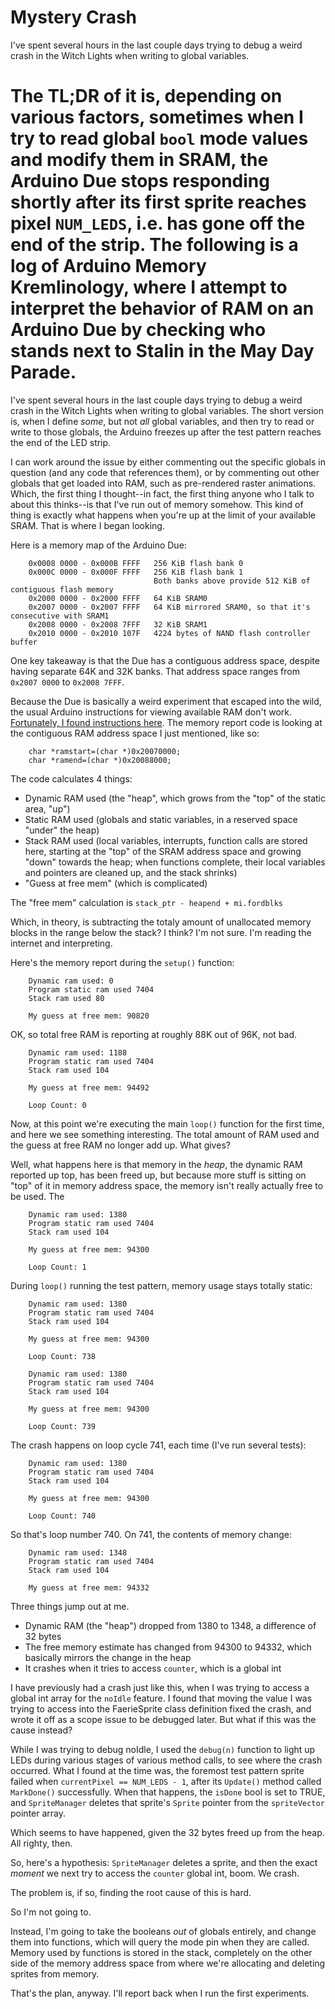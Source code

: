 # Mystery Crash

I've spent several hours in the last couple days trying to debug a weird crash in the Witch Lights when writing to global variables. 

The TL;DR of it is, depending on various factors, sometimes when I try to read global `bool` mode values and modify them in SRAM, the Arduino Due stops responding shortly after its first sprite reaches pixel `NUM_LEDS`, i.e. has gone off the end of the strip. The following is a log of Arduino Memory Kremlinology, where I attempt to interpret the behavior of RAM on an Arduino Due by checking who stands next to Stalin in the May Day Parade. 
=======
I've spent several hours in the last couple days trying to debug a weird crash in the Witch Lights when writing to global variables. The short version is, when I define *some*, but not *all* global variables, and then try to read or write to those globals, the Arduino freezes up after the test pattern reaches the end of the LED strip. 

I can work around the issue by either commenting out the specific globals in question (and any code that references them), or by commenting out other globals that get loaded into RAM, such as pre-rendered raster animations. Which, the first thing I thought--in fact, the first thing anyone who I talk to about this thinks--is that I've run out of memory somehow. This kind of thing is exactly what happens when you're up at the limit of your available SRAM. That is where I began looking. 

Here is a memory map of the Arduino Due:

		0x0008 0000 - 0x000B FFFF   256 KiB flash bank 0
		0x000C 0000 - 0x000F FFFF   256 KiB flash bank 1
		                            Both banks above provide 512 KiB of contiguous flash memory
		0x2000 0000 - 0x2000 FFFF   64 KiB SRAM0
		0x2007 0000 - 0x2007 FFFF   64 KiB mirrored SRAM0, so that it's consecutive with SRAM1
		0x2008 0000 - 0x2008 7FFF   32 KiB SRAM1
		0x2010 0000 - 0x2010 107F   4224 bytes of NAND flash controller buffer

One key takeaway is that the Due has a contiguous address space, despite having separate 64K and 32K banks. That address space ranges from `0x2007 0000` to `0x2008 7FFF`. 

Because the Due is basically a weird experiment that escaped into the wild, the usual Arduino instructions for viewing available RAM don't work. [Fortunately, I found instructions here](https://forum.arduino.cc/index.php?topic=182759.0). The memory report code is looking at the contiguous RAM address space I just mentioned, like so:

		char *ramstart=(char *)0x20070000;
		char *ramend=(char *)0x20088000;

The code calculates 4 things:

* Dynamic RAM used (the "heap", which grows from the "top" of the static area, "up")
* Static RAM used (globals and static variables, in a reserved space "under" the heap)
* Stack RAM used (local variables, interrupts, function calls are stored here, starting at the "top" of the SRAM address space and growing "down" towards the heap; when functions complete, their local variables and pointers are cleaned up, and the stack shrinks)
* "Guess at free mem" (which is complicated)

The "free mem" calculation is `stack_ptr - heapend + mi.fordblks`

Which, in theory, is subtracting the totaly amount of unallocated memory blocks in the range below the stack? I think? I'm not sure. I'm reading the internet and interpreting.

Here's the memory report during the `setup()` function:

		Dynamic ram used: 0
		Program static ram used 7404
		Stack ram used 80

		My guess at free mem: 90820

OK, so total free RAM is reporting at roughly 88K out of 96K, not bad. 

		Dynamic ram used: 1188
		Program static ram used 7404
		Stack ram used 104

		My guess at free mem: 94492
		
		Loop Count: 0
		
Now, at this point we're executing the main `loop()` function for the first time, and here we see something interesting. The total amount of RAM used and the guess at free RAM no longer add up. What gives? 

Well, what happens here is that memory in the *heap*, the dynamic RAM reported up top, has been freed up, but because more stuff is sitting on "top" of it in memory address space, the memory isn't really actually free to be used. The 
		
		Dynamic ram used: 1380
		Program static ram used 7404
		Stack ram used 104

		My guess at free mem: 94300
		
		Loop Count: 1

During `loop()` running the test pattern, memory usage stays totally static: 

		Dynamic ram used: 1380
		Program static ram used 7404
		Stack ram used 104

		My guess at free mem: 94300
		
		Loop Count: 738
		
		Dynamic ram used: 1380
		Program static ram used 7404
		Stack ram used 104

		My guess at free mem: 94300
		
		Loop Count: 739

The crash happens on loop cycle 741, each time (I've run several tests):

		Dynamic ram used: 1380
		Program static ram used 7404
		Stack ram used 104

		My guess at free mem: 94300
		
		Loop Count: 740

So that's loop number 740. On 741, the contents of memory change:
		
		Dynamic ram used: 1348
		Program static ram used 7404
		Stack ram used 104

		My guess at free mem: 94332

Three things jump out at me.

* Dynamic RAM (the "heap") dropped from 1380 to 1348, a difference of 32 bytes
* The free memory estimate has changed from 94300 to 94332, which basically mirrors the change in the heap
* It crashes when it tries to access `counter`, which is a global int

I have previously had a crash just like this, when I was trying to access a global int array for the `noIdle` feature. I found that moving the value I was trying to access into the FaerieSprite class definition fixed the crash, and wrote it off as a scope issue to be debugged later. But what if this was the cause instead?

While I was trying to debug noIdle, I used the `debug(n)` function to light up LEDs during various stages of various method calls, to see where the crash occurred. What I found at the time was, the foremost test pattern sprite failed when `currentPixel == NUM_LEDS - 1`, after its `Update()` method called `MarkDone()` successfully. When that happens, the `isDone` bool is set to TRUE, and `SpriteManager` deletes that sprite's `Sprite` pointer from the `spriteVector` pointer array. 

Which seems to have happened, given the 32 bytes freed up from the heap. All righty, then. 

So, here's a hypothesis: `SpriteManager` deletes a sprite, and then the exact *moment* we next try to access the `counter` global int, boom. We crash.

The problem is, if so, finding the root cause of this is hard. 

So I'm not going to. 

Instead, I'm going to take the booleans *out* of globals entirely, and change them into functions, which will query the mode pin when they are called. Memory used by functions is stored in the stack, completely on the other side of the memory address space from where we're allocating and deleting sprites from memory. 

That's the plan, anyway. I'll report back when I run the first experiments. 